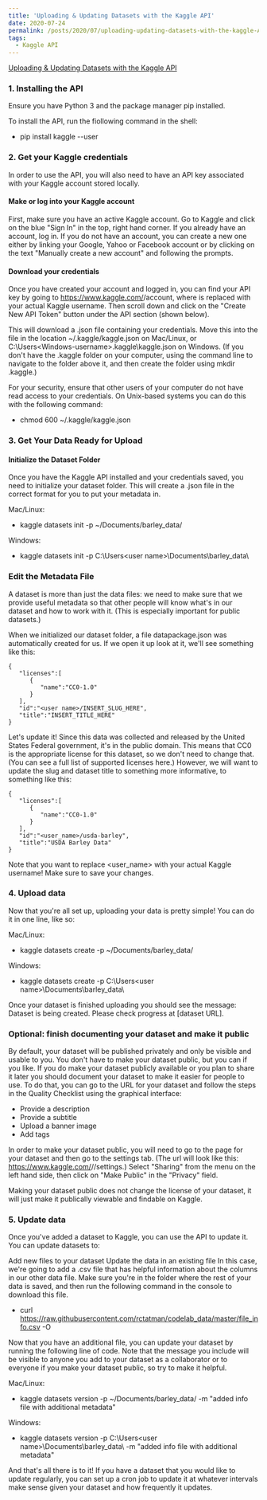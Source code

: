 ```yaml
---
title: 'Uploading & Updating Datasets with the Kaggle API'
date: 2020-07-24
permalink: /posts/2020/07/uploading-updating-datasets-with-the-kaggle-API/
tags:
  - Kaggle API
---
```


[Uploading & Updating Datasets with the Kaggle API](https://codelabs.developers.google.com/codelabs/upload-update-data-kaggle-api/index.html?index=..%2F..index#1)

### 1. Installing the API
Ensure you have Python 3 and the package manager pip installed.

To install the API, run the fiollowing command in the shell:

- pip install kaggle --user

### 2. Get your Kaggle credentials
In order to use the API, you will also need to have an API key associated with your Kaggle account stored locally.

#### Make or log into your Kaggle account
First, make sure you have an active Kaggle account. Go to Kaggle and click on the blue "Sign In" in the top, right hand corner. If you already have an account, log in. If you do not have an account, you can create a new one either by linking your Google, Yahoo or Facebook account or by clicking on the text "Manually create a new account" and following the prompts.

#### Download your credentials
Once you have created your account and logged in, you can find your API key by going to https://www.kaggle.com/<your username>/account, where <your username> is replaced with your actual Kaggle username. Then scroll down and click on the "Create New API Token" button under the API section (shown below).

This will download a .json file containing your credentials. Move this into the file in the location ~/.kaggle/kaggle.json on Mac/Linux, or C:\Users\<Windows-username>\.kaggle\kaggle.json on Windows. (If you don't have the .kaggle folder on your computer, using the command line to navigate to the folder above it, and then create the folder using mkdir .kaggle.)

For your security, ensure that other users of your computer do not have read access to your credentials. On Unix-based systems you can do this with the following command:

- chmod 600 ~/.kaggle/kaggle.json

### 3. Get Your Data Ready for Upload
#### Initialize the Dataset Folder
Once you have the Kaggle API installed and your credentials saved, you need to initialize your dataset folder. This will create a .json file in the correct format for you to put your metadata in.

Mac/Linux:

- kaggle datasets init -p ~/Documents/barley_data/

Windows:

- kaggle datasets init -p C:\Users\<user name>\Documents\barley_data\

### Edit the Metadata File
A dataset is more than just the data files: we need to make sure that we provide useful metadata so that other people will know what's in our dataset and how to work with it. (This is especially important for public datasets.)

When we initialized our dataset folder, a file datapackage.json was automatically created for us. If we open it up look at it, we'll see something like this:
```
{  
   "licenses":[  
      {  
         "name":"CC0-1.0"
      }
   ],
   "id":"<user name>/INSERT_SLUG_HERE",
   "title":"INSERT_TITLE_HERE"
}
```
Let's update it! Since this data was collected and released by the United States Federal government, it's in the public domain. This means that CC0 is the appropriate license for this dataset, so we don't need to change that. (You can see a full list of supported licenses here.) However, we will want to update the slug and dataset title to something more informative, to something like this:
```
{  
   "licenses":[  
      {  
         "name":"CC0-1.0"
      }
   ],
   "id":"<user_name>/usda-barley",
   "title":"USDA Barley Data"
}
```
Note that you want to replace <user_name> with your actual Kaggle username! Make sure to save your changes.

### 4. Upload data
Now that you're all set up, uploading your data is pretty simple! You can do it in one line, like so:

Mac/Linux:

- kaggle datasets create -p ~/Documents/barley_data/

Windows:

- kaggle datasets create -p C:\Users\<user name>\Documents\barley_data\

Once your dataset is finished uploading you should see the message: Dataset is being created. Please check progress at [dataset URL].

### Optional: finish documenting your dataset and make it public
By default, your dataset will be published privately and only be visible and usable to you. You don't have to make your dataset public, but you can if you like. If you do make your dataset publicly available or you plan to share it later you should document your dataset to make it easier for people to use. To do that, you can go to the URL for your dataset and follow the steps in the Quality Checklist using the graphical interface:

- Provide a description
- Provide a subtitle
- Upload a banner image
- Add tags

In order to make your dataset public, you will need to go to the page for your dataset and then go to the settings tab. (The url will look like this: https://www.kaggle.com/<user name>/<dataset name>/settings.) Select "Sharing" from the menu on the left hand side, then click on "Make Public" in the "Privacy" field.

Making your dataset public does not change the license of your dataset, it will just make it publically viewable and findable on Kaggle.

### 5. Update data
Once you've added a dataset to Kaggle, you can use the API to update it. You can update datasets to:

Add new files to your dataset
Update the data in an existing file
In this case, we're going to add a .csv file that has helpful information about the columns in our other data file. Make sure you're in the folder where the rest of your data is saved, and then run the following command in the console to download this file.

- curl https://raw.githubusercontent.com/rctatman/codelab_data/master/file_info.csv -O

Now that you have an additional file, you can update your dataset by running the following line of code. Note that the message you include will be visible to anyone you add to your dataset as a collaborator or to everyone if you make your dataset public, so try to make it helpful.

Mac/Linux:
- kaggle datasets version -p ~/Documents/barley_data/ -m "added info file with additional metadata"

Windows:
- kaggle datasets version -p C:\Users\<user name>\Documents\barley_data\ -m "added info file with additional metadata"

And that's all there is to it! If you have a dataset that you would like to update regularly, you can set up a cron job to update it at whatever intervals make sense given your dataset and how frequently it updates.
